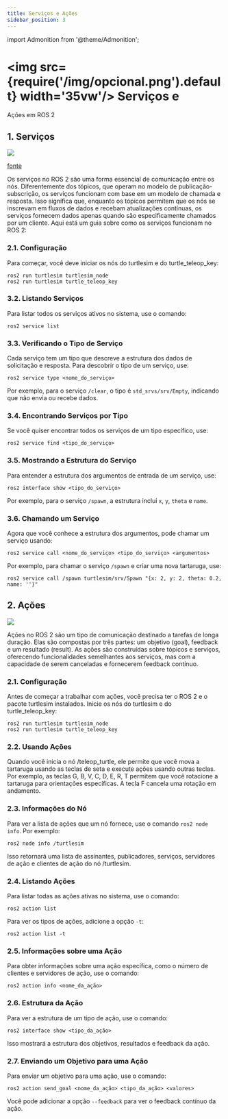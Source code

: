 ```yaml
---
title: Serviços e Ações
sidebar_position: 3
---
```

import Admonition from '@theme/Admonition';

# <img src={require('/img/opcional.png').default} width='35vw'/> Serviços e
Ações em ROS
2

## 1. Serviços

![](/gifs/servico.gif)

[fonte](https://docs.ros.org/en/humble/Tutorials/Beginner-CLI-Tools/Understanding-ROS2-Nodes/Understanding-ROS2-Nodes.html)

Os serviços no ROS 2 são uma forma essencial de comunicação entre os nós.
Diferentemente dos tópicos, que operam no modelo de publicação-subscrição, os
serviços funcionam com base em um modelo de chamada e resposta. Isso significa
que, enquanto os tópicos permitem que os nós se inscrevam em fluxos de dados e
recebam atualizações contínuas, os serviços fornecem dados apenas quando são
especificamente chamados por um cliente. Aqui está um guia sobre como os
serviços funcionam no ROS 2:

### 2.1. Configuração
Para começar, você deve iniciar os nós do turtlesim e do turtle_teleop_key:
```
ros2 run turtlesim turtlesim_node
ros2 run turtlesim turtle_teleop_key
```

### 3.2. Listando Serviços
Para listar todos os serviços ativos no sistema, use o comando:
```
ros2 service list
```

### 3.3. Verificando o Tipo de Serviço
Cada serviço tem um tipo que descreve a estrutura dos dados de solicitação e
resposta. Para descobrir o tipo de um serviço,
use:
```
ros2 service type <nome_do_serviço>
```
Por exemplo, para o serviço `/clear`, o tipo é `std_srvs/srv/Empty`, indicando
que não envia ou recebe
dados.

### 3.4. Encontrando Serviços por Tipo
Se você quiser encontrar todos os serviços de um tipo específico, use:
```
ros2 service find <tipo_do_serviço>
```

### 3.5. Mostrando a Estrutura do Serviço
Para entender a estrutura dos argumentos de entrada de um serviço, use:
```
ros2 interface show <tipo_do_serviço>
```
Por exemplo, para o serviço `/spawn`, a estrutura inclui `x`, `y`, `theta` e
`name`.

### 3.6. Chamando um Serviço
Agora que você conhece a estrutura dos argumentos, pode chamar um serviço
usando:
```
ros2 service call <nome_do_serviço> <tipo_do_serviço> <argumentos>
```
Por exemplo, para chamar o serviço `/spawn` e criar uma nova tartaruga, use:
```
ros2 service call /spawn turtlesim/srv/Spawn "{x: 2, y: 2, theta: 0.2, name: ''}"
```

## 2. Ações

![](/gifs/acoes.gif)

Ações no ROS 2 são um tipo de comunicação destinado a tarefas de longa duração.
Elas são compostas por três partes: um objetivo (goal), feedback e um resultado
(result). As ações são construídas sobre tópicos e serviços, oferecendo
funcionalidades semelhantes aos serviços, mas com a capacidade de serem
canceladas e fornecerem feedback
contínuo.

### 2.1. Configuração
Antes de começar a trabalhar com ações, você precisa ter o ROS 2 e o pacote
turtlesim instalados. Inicie os nós do turtlesim e do
turtle_teleop_key:
```
ros2 run turtlesim turtlesim_node
ros2 run turtlesim turtle_teleop_key
```

### 2.2. Usando Ações
Quando você inicia o nó /teleop_turtle, ele permite que você mova a tartaruga
usando as teclas de seta e execute ações usando outras teclas. Por exemplo, as
teclas G, B, V, C, D, E, R, T permitem que você rotacione a tartaruga para
orientações específicas. A tecla F cancela uma rotação em
andamento.

### 2.3. Informações do Nó
Para ver a lista de ações que um nó fornece, use o comando `ros2 node info`. Por
exemplo:
```
ros2 node info /turtlesim
```
Isso retornará uma lista de assinantes, publicadores, serviços, servidores de
ação e clientes de ação do nó
/turtlesim.

### 2.4. Listando Ações
Para listar todas as ações ativas no sistema, use o comando:
```
ros2 action list
```
Para ver os tipos de ações, adicione a opção `-t`:
```
ros2 action list -t
```

### 2.5. Informações sobre uma Ação
Para obter informações sobre uma ação específica, como o número de clientes e
servidores de ação, use o
comando:
```
ros2 action info <nome_da_ação>
```

### 2.6. Estrutura da Ação
Para ver a estrutura de um tipo de ação, use o comando:
```
ros2 interface show <tipo_da_ação>
```
Isso mostrará a estrutura dos objetivos, resultados e feedback da ação.

### 2.7. Enviando um Objetivo para uma Ação
Para enviar um objetivo para uma ação, use o comando:
```
ros2 action send_goal <nome_da_ação> <tipo_da_ação> <valores>
```
Você pode adicionar a opção `--feedback` para ver o feedback contínuo da ação.
